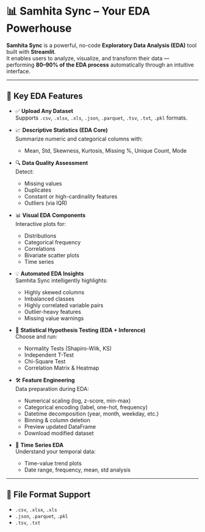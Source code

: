 # 📊 Samhita Sync – Your EDA Powerhouse

**Samhita Sync** is a powerful, no-code **Exploratory Data Analysis (EDA)** tool built with **Streamlit**.  
It enables users to analyze, visualize, and transform their data — performing **80–90% of the EDA process** automatically through an intuitive interface.

---

## 🚀 Key EDA Features

- ✅ **Upload Any Dataset**  
  Supports `.csv`, `.xlsx`, `.xls`, `.json`, `.parquet`, `.tsv`, `.txt`, `.pkl` formats.

- 📈 **Descriptive Statistics (EDA Core)**  
  Summarize numeric and categorical columns with:
  - Mean, Std, Skewness, Kurtosis, Missing %, Unique Count, Mode

- 🔍 **Data Quality Assessment**  
  Detect:
  - Missing values
  - Duplicates
  - Constant or high-cardinality features
  - Outliers (via IQR)

- 📊 **Visual EDA Components**  
  Interactive plots for:
  - Distributions
  - Categorical frequency
  - Correlations
  - Bivariate scatter plots
  - Time series

- 💡 **Automated EDA Insights**  
  Samhita Sync intelligently highlights:
  - Highly skewed columns
  - Imbalanced classes
  - Highly correlated variable pairs
  - Outlier-heavy features
  - Missing value warnings

- 🧪 **Statistical Hypothesis Testing (EDA + Inference)**  
  Choose and run:
  - Normality Tests (Shapiro-Wilk, KS)
  - Independent T-Test
  - Chi-Square Test
  - Correlation Matrix & Heatmap

- 🛠️ **Feature Engineering**  
  Data preparation during EDA:
  - Numerical scaling (log, z-score, min-max)
  - Categorical encoding (label, one-hot, frequency)
  - Datetime decomposition (year, month, weekday, etc.)
  - Binning & column deletion
  - Preview updated DataFrame
  - Download modified dataset

- 📅 **Time Series EDA**  
  Understand your temporal data:
  - Time-value trend plots
  - Date range, frequency, mean, std analysis

---

## 📁 File Format Support

- `.csv`, `.xlsx`, `.xls`
- `.json`, `.parquet`, `.pkl`
- `.tsv`, `.txt`
